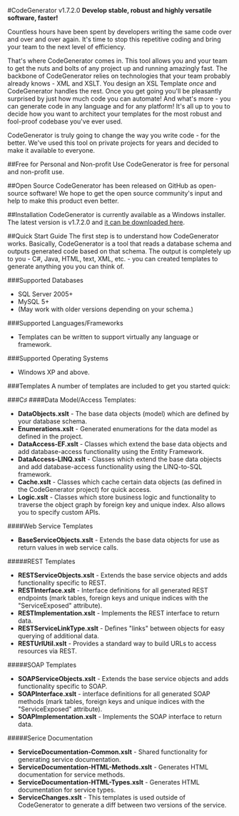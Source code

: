 ﻿#CodeGenerator v1.7.2.0
**Develop stable, robust and highly versatile software, faster!**

Countless hours have been spent by developers writing the same code over and over and over again. It's time to stop this repetitive coding and bring your team to the next level of efficiency.

That's where CodeGenerator comes in. This tool allows you and your team to get the nuts and bolts of any project up and running amazingly fast. The backbone of CodeGenerator relies on technologies that your team probably already knows - XML and XSLT. You design an XSL Template _once_ and CodeGenerator handles the rest. Once you get going you'll be pleasantly surprised by just how much code you can automate! And what's more - you can generate code in any language and for any platform! It's all up to you to decide how you want to architect your templates for the most robust and fool-proof codebase you've ever used.

CodeGenerator is truly going to change the way you write code - for the better. We've used this tool on private projects for years and decided to make it available to everyone.

##Free for Personal and Non-profit Use
CodeGenerator is free for personal and non-profit use. 

##Open Source
CodeGenerator has been released on GitHub as open-source software! We hope to get the open source community's input and help to make this product even better.

##Installation
CodeGenerator is currently available as a Windows installer. The latest version is v1.7.2.0 and [it can be downloaded here](https://www.quantumconceptscorp.com/Products/CodeGenerator.aspx).

##Quick Start Guide
The first step is to understand how CodeGenerator works. Basically, CodeGenerator is a tool that reads a database schema and outputs generated code based on that schema. The output is completely up to you - C#, Java, HTML, text, XML, etc. - you can created templates to generate anything you you can think of.

###Supported Databases
* SQL Server 2005+
* MySQL 5+
* (May work with older versions depending on your schema.)

###Supported Languages/Frameworks
* Templates can be written to support virtually any language or framework.

###Supported Operating Systems
* Windows XP and above.

###Templates
A number of templates are included to get you started quick:

###C♯
####Data Model/Access Templates:

* **DataObjects.xslt** - The base data objects (model) which are defined by your database schema.
* **Enumerations.xslt** - Generated enumerations for the data model as defined in the project.
* **DataAccess-EF.xslt** - Classes which extend the base data objects and add database-access functionality using the Entity Framework.
* **DataAccess-LINQ.xslt** - Classes which extend the base data objects and add database-access functionality using the LINQ-to-SQL framework.
* **Cache.xslt** - Classes which cache certain data objects (as defined in the CodeGenerator project) for quick access.
* **Logic.xslt** - Classes which store business logic and functionality to traverse the object graph by foreign key and unique index. Also allows you to specify custom APIs.

####Web Service Templates

* **BaseServiceObjects.xslt** - Extends the base data objects for use as return values in web service calls.

#####REST Templates

* **RESTServiceObjects.xslt** - Extends the base service objects and adds functionality specific to REST.
* **RESTInterface.xslt** - Interface definitions for all generated REST endpoints (mark tables, foreign keys and unique indices with the "ServiceExposed" attribute).
* **RESTImplementation.xslt** - Implements the REST interface to return data.
* **RESTServiceLinkType.xslt** - Defines "links" between objects for easy querying of additional data.
* **RESTUrlUtil.xslt** - Provides a standard way to build URLs to access resources via REST.

#####SOAP Templates

* **SOAPServiceObjects.xslt** - Extends the base service objects and adds functionality specific to SOAP.
* **SOAPInterface.xslt** - interface definitions for all generated SOAP methods (mark tables, foreign keys and unique indices with the "ServiceExposed" attribute).
* **SOAPImplementation.xslt** - Implements the SOAP interface to return data.

#####Serice Documentation

* **ServiceDocumentation-Common.xslt** - Shared functionality for generating service documentation.
* **ServiceDocumentation-HTML-Methods.xslt** - Generates HTML documentation for service methods.
* **ServiceDocumentation-HTML-Types.xslt** - Generates HTML documentation for service types.
* **ServiceChanges.xslt** - This templates is used outside of CodeGenerator to generate a diff between two versions of the service.
